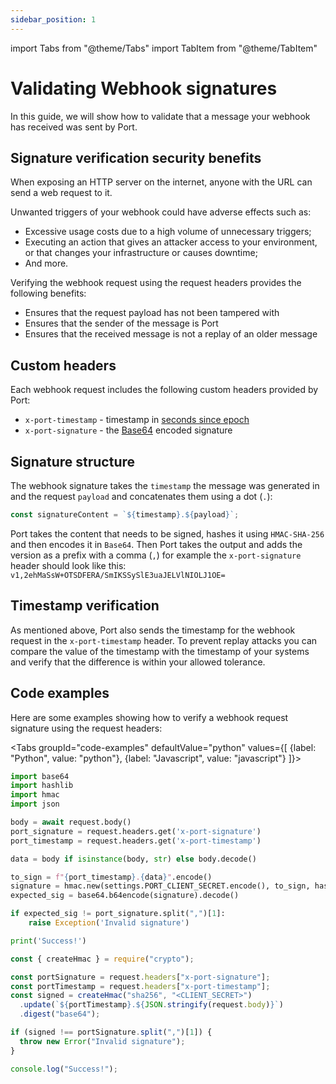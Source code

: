 ```yaml
---
sidebar_position: 1
---
```


import Tabs from "@theme/Tabs"
import TabItem from "@theme/TabItem"

# Validating Webhook signatures

In this guide, we will show how to validate that a message your webhook has received was sent by Port.

## Signature verification security benefits

When exposing an HTTP server on the internet, anyone with the URL can send a web request to it.

Unwanted triggers of your webhook could have adverse effects such as:

- Excessive usage costs due to a high volume of unnecessary triggers;
- Executing an action that gives an attacker access to your environment, or that changes your infrastructure or causes downtime;
- And more.

Verifying the webhook request using the request headers provides the following benefits:

- Ensures that the request payload has not been tampered with
- Ensures that the sender of the message is Port
- Ensures that the received message is not a replay of an older message

## Custom headers

Each webhook request includes the following custom headers provided by Port:

- `x-port-timestamp` - timestamp in [seconds since epoch](https://en.wikipedia.org/wiki/Epoch)
- `x-port-signature` - the [Base64](https://en.wikipedia.org/wiki/Base64) encoded signature

## Signature structure

The webhook signature takes the `timestamp` the message was generated in and the request `payload` and concatenates them using a dot (`.`):

```js
const signatureContent = `${timestamp}.${payload}`;
```

Port takes the content that needs to be signed, hashes it using `HMAC-SHA-256` and then encodes it in `Base64`. Then Port takes the output and adds the version as a prefix with a comma (`,`) for example the `x-port-signature` header should look like this: `v1,2ehMaSsW+OTSDFERA/SmIKSSySlE3uaJELVlNIOLJ1OE=`

## Timestamp verification

As mentioned above, Port also sends the timestamp for the webhook request in the `x-port-timestamp` header. To prevent replay attacks you can compare the value of the timestamp with the timestamp of your systems and verify that the difference is within your allowed tolerance.

## Code examples

Here are some examples showing how to verify a webhook request signature using the request headers:

<Tabs groupId="code-examples" defaultValue="python" values={[
{label: "Python", value: "python"},
{label: "Javascript", value: "javascript"}
]}>

<TabItem value="python">

```python showLineNumbers
import base64
import hashlib
import hmac
import json

body = await request.body()
port_signature = request.headers.get('x-port-signature')
port_timestamp = request.headers.get('x-port-timestamp')

data = body if isinstance(body, str) else body.decode()

to_sign = f"{port_timestamp}.{data}".encode()
signature = hmac.new(settings.PORT_CLIENT_SECRET.encode(), to_sign, hashlib.sha256).digest()
expected_sig = base64.b64encode(signature).decode()

if expected_sig != port_signature.split(",")[1]:
    raise Exception('Invalid signature')

print('Success!')
```

</TabItem>

<TabItem value="javascript">

```javascript showLineNumbers
const { createHmac } = require("crypto");

const portSignature = request.headers["x-port-signature"];
const portTimestamp = request.headers["x-port-timestamp"];
const signed = createHmac("sha256", "<CLIENT_SECRET>")
  .update(`${portTimestamp}.${JSON.stringify(request.body)}`)
  .digest("base64");

if (signed !== portSignature.split(",")[1]) {
  throw new Error("Invalid signature");
}

console.log("Success!");
```

</TabItem>

</Tabs>
